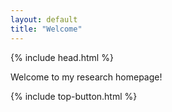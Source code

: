 ```yaml
---
layout: default
title: "Welcome"
---
```

{% include head.html %}

Welcome to my research homepage!

{% include top-button.html %}
